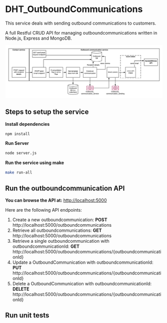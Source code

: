 # DHT_OutboundCommunications
This service deals with sending outbound communications to customers.

A full Restful CRUD API for managing outboundcommunications written in Node.js, Express and MongoDB.

![Outbound communications framework architecture](Micronox-OutboundCommunication.jpeg)

## Steps to setup the service

**Install dependencies**

```bash
npm install
```
**Run Server**

```bash
node server.js
```

**Run the service using make**

```bash
make run-all
```

## Run the outboundcommunication API
**You can browse the API at:** <http://localhost:5000>

Here are the following API endpoints:

1.	Create a new outboundcommunication: **POST** http://localhost:5000/outboundcommunications
2.	Retrieve all outboundcommunications: **GET** http://localhost:5000/outboundcommunications
3.	Retrieve a single outboundcommunication with outboundcommunicationId: **GET** http://localhost:5000/outboundcommunications/{outboundcommunicationId}
4. Update a OutboundCommunication with outboundcommunicationId: **PUT** http://localhost:5000/outboundcommunications/{outboundcommunicationId}
5. Delete a OutboundCommunication with outboundcommunicationId: **DELETE** http://localhost:5000/outboundcommunications/{outboundcommunicationId}

## Run unit tests

